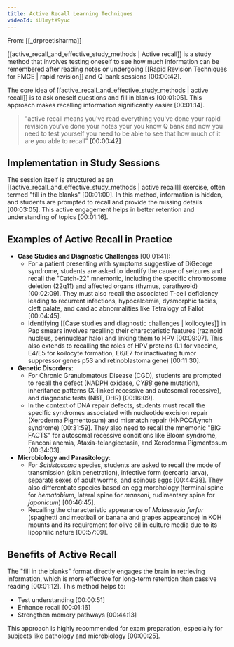 ```yaml
---
title: Active Recall Learning Techniques
videoId: iU1mytX9yuc
---
```


From: [[_drpreetisharma]] <br/> 

[[active_recall_and_effective_study_methods | Active recall]] is a study method that involves testing oneself to see how much information can be remembered after reading notes or undergoing [[Rapid Revision Techniques for FMGE | rapid revision]] and Q-bank sessions <a class="yt-timestamp" data-t="00:00:42">[00:00:42]</a>.

The core idea of [[active_recall_and_effective_study_methods | active recall]] is to ask oneself questions and fill in blanks <a class="yt-timestamp" data-t="00:01:05">[00:01:05]</a>. This approach makes recalling information significantly easier <a class="yt-timestamp" data-t="00:01:14">[00:01:14]</a>.

> "active recall means you've read everything you've done your rapid revision you've done your notes your you know Q bank and now you need to test yourself you need to be able to see that how much of it are you able to recall" <a class="yt-timestamp" data-t="00:00:42">[00:00:42]</a>

## Implementation in Study Sessions
The session itself is structured as an [[active_recall_and_effective_study_methods | active recall]] exercise, often termed "fill in the blanks" <a class="yt-timestamp" data-t="00:01:00">[00:01:00]</a>.
In this method, information is hidden, and students are prompted to recall and provide the missing details <a class="yt-timestamp" data-t="00:03:05">[00:03:05]</a>. This active engagement helps in better retention and understanding of topics <a class="yt-timestamp" data-t="00:01:16">[00:01:16]</a>.

## Examples of Active Recall in Practice
*   **Case Studies and Diagnostic Challenges** <a class="yt-timestamp" data-t="00:01:41">[00:01:41]</a>:
    *   For a patient presenting with symptoms suggestive of DiGeorge syndrome, students are asked to identify the cause of seizures and recall the "Catch-22" mnemonic, including the specific chromosome deletion (22q11) and affected organs (thymus, parathyroid) <a class="yt-timestamp" data-t="00:02:09">[00:02:09]</a>. They must also recall the associated T-cell deficiency leading to recurrent infections, hypocalcemia, dysmorphic facies, cleft palate, and cardiac abnormalities like Tetralogy of Fallot <a class="yt-timestamp" data-t="00:04:45">[00:04:45]</a>.
    *   Identifying [[Case studies and diagnostic challenges | koilocytes]] in Pap smears involves recalling their characteristic features (razinoid nucleus, perinuclear halo) and linking them to HPV <a class="yt-timestamp" data-t="00:09:07">[00:09:07]</a>. This also extends to recalling the roles of HPV proteins (L1 for vaccine, E4/E5 for koilocyte formation, E6/E7 for inactivating tumor suppressor genes p53 and retinoblastoma gene) <a class="yt-timestamp" data-t="00:11:30">[00:11:30]</a>.
*   **Genetic Disorders**:
    *   For Chronic Granulomatous Disease (CGD), students are prompted to recall the defect (NADPH oxidase, *CYBB* gene mutation), inheritance patterns (X-linked recessive and autosomal recessive), and diagnostic tests (NBT, DHR) <a class="yt-timestamp" data-t="00:16:09">[00:16:09]</a>.
    *   In the context of DNA repair defects, students must recall the specific syndromes associated with nucleotide excision repair (Xeroderma Pigmentosum) and mismatch repair (HNPCC/Lynch syndrome) <a class="yt-timestamp" data-t="00:31:59">[00:31:59]</a>. They also need to recall the mnemonic "BIG FACTS" for autosomal recessive conditions like Bloom syndrome, Fanconi anemia, Ataxia-telangiectasia, and Xeroderma Pigmentosum <a class="yt-timestamp" data-t="00:34:03">[00:34:03]</a>.
*   **Microbiology and Parasitology**:
    *   For *Schistosoma* species, students are asked to recall the mode of transmission (skin penetration), infective form (cercaria larva), separate sexes of adult worms, and spinous eggs <a class="yt-timestamp" data-t="00:44:38">[00:44:38]</a>. They also differentiate species based on egg morphology (terminal spine for *hematobium*, lateral spine for *mansoni*, rudimentary spine for *japonicum*) <a class="yt-timestamp" data-t="00:46:45">[00:46:45]</a>.
    *   Recalling the characteristic appearance of *Malassezia furfur* (spaghetti and meatball or banana and grapes appearance) in KOH mounts and its requirement for olive oil in culture media due to its lipophilic nature <a class="yt-timestamp" data-t="00:57:09">[00:57:09]</a>.

## Benefits of Active Recall
The "fill in the blanks" format directly engages the brain in retrieving information, which is more effective for long-term retention than passive reading <a class="yt-timestamp" data-t="00:01:12">[00:01:12]</a>. This method helps to:
*   Test understanding <a class="yt-timestamp" data-t="00:00:51">[00:00:51]</a>
*   Enhance recall <a class="yt-timestamp" data-t="00:01:16">[00:01:16]</a>
*   Strengthen memory pathways <a class="yt-timestamp" data-t="00:44:13">[00:44:13]</a>

This approach is highly recommended for exam preparation, especially for subjects like pathology and microbiology <a class="yt-timestamp" data-t="00:00:25">[00:00:25]</a>.